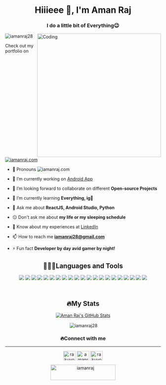 <h1 align="center">Hiiieee 👋, I'm Aman Raj</h1>
<h3 align="center">I do a little bit of Everything😉</h3>

<img align="right" alt="Coding" width="400" src="https://iamanraj.com/wp-content/uploads/2022/12/animation_500_lbcz6l9y.gif">

<p align="left"> <img src="https://komarev.com/ghpvc/?username=iamanraj28&label=Profile%20views&color=0e75b6&style=flat" alt="iamanraj28" /> </p>

Check out my portfolio on <a href="https://www.iamanraj.com"><img src="https://img.shields.io/badge/iamanraj.com-portfolio-blue" alt="iamanraj.com" /></a>

- 👩 Pronouns <img src="https://img.shields.io/badge/he-him-blue" alt="iamanraj.com" />

- 🔭 I’m currently working on [Android App](https://github.com/iamanraj28/VMSB_UTU)

- 👯 I’m looking forward to collaborate on different **Open-source Projects**

- 🌱 I’m currently learning **Everything, ig👀**

- 💬 Ask me about **ReactJS, Android Studio, Python**

- 😑 Don't ask me about **my life or my sleeping schedule**

- 📄 Know about my experiences at [LinkedIn](https://www.linkedin.com/in/amanraj28)

- 📫 How to reach me **iamanraj28@gmail.com**

- ⚡ Fun fact **Developer by day avid gamer by night!**

<h2 align="center">👨🏼‍💻Languages and Tools</h2>

<p align="center">
  <a href="https://developer.android.com/studio"><img src="https://img.shields.io/badge/Android%20Studio-3DDC84.svg?style=for-the-badge&logo=android-studio&logoColor=white" /></a>
  <a href="https://www.figma.com/"><img src="https://img.shields.io/badge/figma-%23F24E1E.svg?style=for-the-badge&logo=figma&logoColor=white" /></a>
  <a href="https://flutter.dev/"><img src="https://img.shields.io/badge/Flutter-%2302569B.svg?style=for-the-badge&logo=Flutter&logoColor=white" /></a>
  <a href="https://nodejs.org/en/"><img src="https://img.shields.io/badge/node.js-6DA55F?style=for-the-badge&logo=node.js&logoColor=white" /></a>
  <a href="https://reactnative.dev/"><img src="https://img.shields.io/badge/react_native-%2320232a.svg?style=for-the-badge&logo=react&logoColor=%2361DAFB" /></a>
  <a href="https://threejs.org/"><img src="https://img.shields.io/badge/threejs-black?style=for-the-badge&logo=three.js&logoColor=white" /></a>
  <a href="https://firebase.google.com/"><img src="https://img.shields.io/badge/firebase-%23039BE5.svg?style=for-the-badge&logo=firebase" /></a>
  <a href="https://www.netlify.com/"><img src="https://img.shields.io/badge/netlify-%23000000.svg?style=for-the-badge&logo=netlify&logoColor=#00C7B7" /></a>
  <a href="https://www.canva.com/"><img src="https://img.shields.io/badge/Canva-%2300C4CC.svg?style=for-the-badge&logo=Canva&logoColor=white" /></a>
  <a href="https://code.visualstudio.com/"><img src="https://img.shields.io/badge/Visual%20Studio%20Code-0078d7.svg?style=for-the-badge&logo=visual-studio-code&logoColor=white" /></a>
  <a href=""><img src="https://img.shields.io/badge/c++-%2300599C.svg?style=for-the-badge&logo=c%2B%2B&logoColor=white" /></a>
  <a href=""><img src="https://img.shields.io/badge/css3-%231572B6.svg?style=for-the-badge&logo=css3&logoColor=white" /></a>
  <a href=""><img src="https://img.shields.io/badge/html5-%23E34F26.svg?style=for-the-badge&logo=html5&logoColor=white" /></a>
  <a href="https://www.javascript.com/"><img src="https://img.shields.io/badge/javascript-%23323330.svg?style=for-the-badge&logo=javascript&logoColor=%23F7DF1E" /></a>
  <a href="https://www.java.com/en/"><img src="https://img.shields.io/badge/java-%23ED8B00.svg?style=for-the-badge&logo=java&logoColor=white" /></a>
  <a href="https://www.python.org/"><img src="https://img.shields.io/badge/python-3670A0?style=for-the-badge&logo=python&logoColor=ffdd54" /></a>
  <a href="https://git-scm.com/"><img src="https://img.shields.io/badge/git-%23F05033.svg?style=for-the-badge&logo=git&logoColor=white" /></a>
  <a href="https://github.com/"><img src="https://img.shields.io/badge/github-%23121011.svg?style=for-the-badge&logo=github&logoColor=white" /></a>
  <a href="https://www.mysql.com/"><img src="https://img.shields.io/badge/mysql-%2300f.svg?style=for-the-badge&logo=mysql&logoColor=white" /></a>
  <a href="https://www.adobe.com/in/products/illustrator.html?gclid=Cj0KCQiAkMGcBhCSARIsAIW6d0BQJBK77rDCMMk1yDlYB9XNK6hRbCSkkY3-t0vVu7g3BDTIaWWwbcMaAjaKEALw_wcB&sdid=SBNHMR64&mv=search&ef_id=Cj0KCQiAkMGcBhCSARIsAIW6d0BQJBK77rDCMMk1yDlYB9XNK6hRbCSkkY3-t0vVu7g3BDTIaWWwbcMaAjaKEALw_wcB:G:s&s_kwcid=AL!3085!3!248235017690!e!!g!!illustrator!221172068!17525759348"><img src="https://img.shields.io/badge/adobe%20illustrator-%23FF9A00.svg?style=for-the-badge&logo=adobe%20illustrator&logoColor=white" /></a>
  <a href="https://www.adobe.com/in/products/photoshop/landpa.html?gclid=Cj0KCQiAkMGcBhCSARIsAIW6d0B42cS8R-_NTC4vBc5h4PJW1YhpTyTY8h-eVExGWl1dU5aEuXvq9oQaAuV1EALw_wcB&sdid=SGDJMMG3&mv=search&ef_id=Cj0KCQiAkMGcBhCSARIsAIW6d0B42cS8R-_NTC4vBc5h4PJW1YhpTyTY8h-eVExGWl1dU5aEuXvq9oQaAuV1EALw_wcB:G:s&s_kwcid=AL!3085!3!585712413968!e!!g!!photoshop!16470706475!133281435039"><img src="https://img.shields.io/badge/adobe%20photoshop-%2331A8FF.svg?style=for-the-badge&logo=adobe%20photoshop&logoColor=white" /></a>
</p>
<br>
<h2 align="center">🔥My Stats</h2>

<div align="center">

[![Aman Raj's GitHub Stats](https://streak-stats.demolab.com?user=iamanraj28&theme=nightowl)](https://git.io/streak-stats)
  
<p>&nbsp;<img align="center" src="https://github-readme-stats.vercel.app/api?username=iamanraj28&show_icons=true&theme=radical" alt="iamanraj28" /></p>

</div>

<h3 align="center">🔥Connect with me</h3>

---

<p align="center">
<a href="https://twitter.com/rakuyou__" target="blank"><img align="center" src="https://raw.githubusercontent.com/rahuldkjain/github-profile-readme-generator/master/src/images/icons/Social/twitter.svg" alt="rakuyou__" height="30" width="40" /></a>
<a href="https://linkedin.com/in/amanraj28" target="blank"><img align="center" src="https://raw.githubusercontent.com/rahuldkjain/github-profile-readme-generator/master/src/images/icons/Social/linked-in-alt.svg" alt="amanraj28" height="30" width="40" /></a>
<a href="https://instagram.com/rakuyou__" target="blank"><img align="center" src="https://raw.githubusercontent.com/rahuldkjain/github-profile-readme-generator/master/src/images/icons/Social/instagram.svg" alt="rakuyou__" height="30" width="40" /></a>
</p>

<p align="center"><a href="https://www.buymeacoffee.com/iamanraj"> <img align="center" src="https://cdn.buymeacoffee.com/buttons/v2/default-yellow.png" height="50" width="210" alt="iamanraj" /></a></p><br><br>
